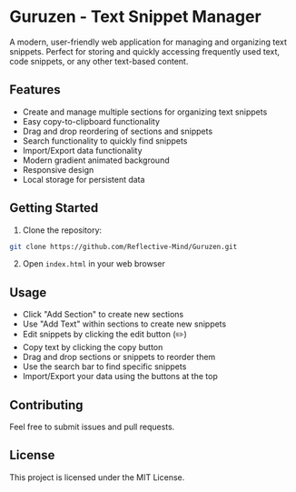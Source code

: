 # Guruzen - Text Snippet Manager

A modern, user-friendly web application for managing and organizing text snippets. Perfect for storing and quickly accessing frequently used text, code snippets, or any other text-based content.

## Features

- Create and manage multiple sections for organizing text snippets
- Easy copy-to-clipboard functionality
- Drag and drop reordering of sections and snippets
- Search functionality to quickly find snippets
- Import/Export data functionality
- Modern gradient animated background
- Responsive design
- Local storage for persistent data

## Getting Started

1. Clone the repository:
```bash
git clone https://github.com/Reflective-Mind/Guruzen.git
```

2. Open `index.html` in your web browser

## Usage

- Click "Add Section" to create new sections
- Use "Add Text" within sections to create new snippets
- Edit snippets by clicking the edit button (✏️)
- Copy text by clicking the copy button
- Drag and drop sections or snippets to reorder them
- Use the search bar to find specific snippets
- Import/Export your data using the buttons at the top

## Contributing

Feel free to submit issues and pull requests.

## License

This project is licensed under the MIT License. 